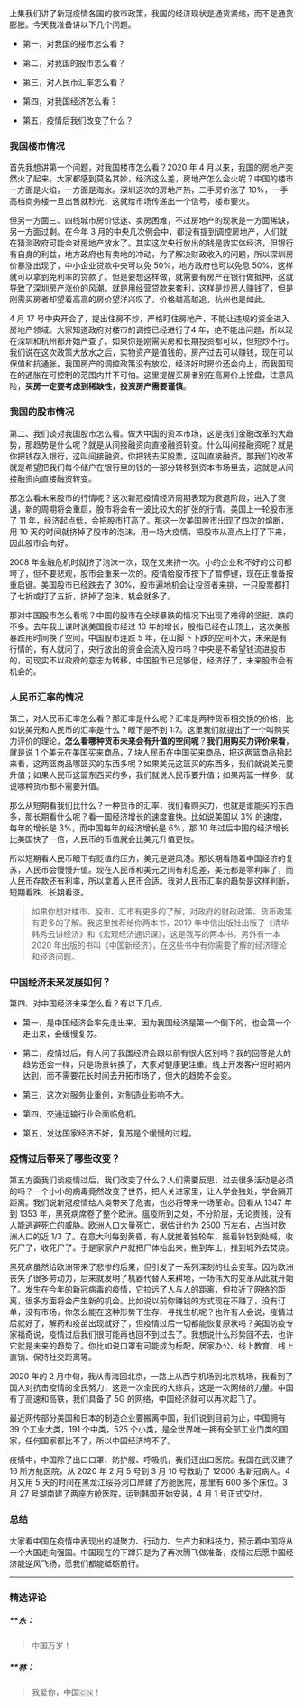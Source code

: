 <p data-nodeid="3381">上集我们讲了新冠疫情各国的救市政策，我国的经济现状是通货紧缩，而不是通货膨胀。今天我准备讲以下几个问题。</p>
<ul data-nodeid="3382">
<li data-nodeid="3383">
<p data-nodeid="3384">第一，对我国的楼市怎么看？</p>
</li>
<li data-nodeid="3385">
<p data-nodeid="3386">第二，对我国的股市怎么看？</p>
</li>
<li data-nodeid="3387">
<p data-nodeid="3388">第三，对人民币汇率怎么看？</p>
</li>
<li data-nodeid="3389">
<p data-nodeid="3390">第四，对我国经济怎么看？</p>
</li>
<li data-nodeid="3391">
<p data-nodeid="3392">第五，疫情后我们改变了什么？</p>
</li>
</ul>
<h3 data-nodeid="3393"></h3>
<h3 data-nodeid="3394">我国楼市情况</h3>
<p data-nodeid="3395">首先我想讲第一个问题，对我国楼市怎么看？2020 年 4 月以来，我国的房地产突然火了起来，大家都感到莫名其妙，经济这么差，房地产怎么会火呢？中国的楼市一方面是火焰，一方面是海水。深圳这次的房地产热，二手房价涨了 10%，一手高档商务楼一旦出售就秒光，这就给市场传递出一个信号，楼市要火。</p>
<p data-nodeid="3396">但另一方面三、四线城市房价低迷、卖房困难，不过房地产的现状是一方面稀缺，另一方面过剩。在今年 3 月的中央几次例会中，都没有提到调控房地产，人们就在猜测政府可能会对房地产放水了。其实这次央行放出的钱是救实体经济，但银行有自身的利益，地方政府也有卖地的冲动，为了解决财政收入的问题，所以深圳房价暴涨出现了，中小企业贷款中央可以免 50%，地方政府也可以免息 50%，这样就可以拿到免利率的贷款了。但是要想这样做，就需要有房产在银行做抵押，这就导致了深圳房产涨价的风潮。就是用经营贷款来套利，这样是炒房人赚钱了，但是刚需买房者却望着高高的房价望洋兴叹了，价格越高越追，杭州也是如此。</p>
<p data-nodeid="3397">4 月 17 号中央开会了，提出住房不炒，严格盯住房地产，不能让违规的资金进入房地产领域。大家知道政府对楼市的调控已经进行了4 年，绝不能出问题，所以现在深圳和杭州都开始严查了。如果你是刚需买房和长期投资都可以，但短炒不行。我们说在这次政策大放水之后，实物资产是值钱的，房产过去可以赚钱，现在可以保值和抗通胀。我国房产的调控政策没有放松，经济好时房价还会向上，而我国现在的通胀在可控制的范围内并不可怕。这里提醒买房者别在高房价上接盘，注意风险，<strong data-nodeid="3443">买房一定要考虑到稀缺性，投资房产需要谨慎</strong>。</p>
<h3 data-nodeid="3398">我国的股市情况</h3>
<p data-nodeid="3399">第二、我们谈对我国股市怎么看。做大中国的资本市场，这是我们金融改革的大趋势，那趋势是什么呢？就是从间接融资向直接融资转变。什么叫间接融资呢？就是你把钱存入银行，这叫间接融资。你把钱去买股票，这叫直接融资。那我们的改革就是希望把我们每个储户在银行里的钱的一部分转移到资本市场里去，这就是从间接融资向直接融资转变。</p>
<p data-nodeid="3400">那怎么看未来股市的行情呢？这次新冠疫情经济周期表现为衰退阶段，进入了衰退，新的周期将会重启，股市将会有一波比较大的扩张的行情。美国上一轮股市涨了 11 年，经济起点低，会把股市打高了。那这一次美国股市出现了四次的熔断，用 10 天的时间就挤掉了股市的泡沫，用一场大疫情，把股市从高点上打了下来，因此股市会向好。</p>
<p data-nodeid="3401">2008 年金融危机时就挤了泡沫一次，现在又来挤一次。小的企业和不好的公司都垮了，但不要悲观，股市会重来一次的。疫情给股市按下了暂停键，现在正准备按重启键。美国股市已经跌去了 30%，股市遍地机会让投资者来挑，一只股票都打了七折或打了五折，挤掉了泡沫，机会就多了。</p>
<p data-nodeid="3402">那对中国股市怎么看呢？中国的股市在全球暴跌的情况下出现了难得的坚挺，跌的不多。去年我上课时说美国股市经过 10 年的增长，股指已经在山顶上，这次美股暴跌用时间换了空间，中国股市连跌 5 年，在山脚下下跌的空间不大，未来是有行情的，有人就问了，央行放出的资金会流入股市吗？中央是不希望钱流进股市的，可现实不以政府的意志为转移，中国股市已足够低，经济好了，未来股市会有机会的。</p>
<h3 data-nodeid="3403">人民币汇率的情况</h3>
<p data-nodeid="3404">第三，对人民币汇率怎么看？那汇率是什么呢？汇率是两种货币相交换的价格，比如说美元和人民币的汇率是什么？眼下是不到 1:7。这里我们就提出了一个叫购买力评价的理论，<strong data-nodeid="3459">怎么看哪种货币未来会有升值的空间呢</strong>？<strong data-nodeid="3460">我们用购买力评价来看</strong>，就是说 1 个美元在美国买来商品，7 块人民币在中国买来商品，把这两篮商品拎起来看，这两篮商品哪篮买的东西多呢？如果美元这篮买的东西多，我们就说美元要升值；如果人民币这篮东西买的多，我们就说人民币要升值；如果两篮一样多，就说哪种货币都不需要升值。</p>
<p data-nodeid="3405">那么从短期看我们比什么？一种货币的汇率，我们看购买力，也就是谁能买的东西多，那长期看什么呢？看一国经济增长的速度谁快。比如说美国以 3% 的速度，每年的增长是 3%，而中国每年的经济增长是 6%，那 10 年过后中国的经济增长比美国快了一倍，人民币的币值就会比美元升值更快。</p>
<p data-nodeid="3406">所以短期看人民币眼下有贬值的压力，美元是避风港。那长期看随着中国经济的复苏，人民币会慢慢升值。现在人民币和美元之间有利息差，美元都是零利率了，而人民币存款还有利率，所以拿着人民币合适。我对人民币汇率的趋势是这样判断，短期看跌、长期看涨。</p>
<blockquote data-nodeid="3407">
<p data-nodeid="3408">如果你想对楼市、股市、汇市有更多的了解，对政府的财政政策、货币政策有更多的了解。我这里推荐给你两本书，2019 年中信出版社出版了《清华韩秀云讲经济》和《宏观经济通识课》，这是我写的两本书。另外有一本 2020 年出版的书叫《中国新经济》，在这些书中有你需要了解的经济理论和经济问题。</p>
</blockquote>
<h3 data-nodeid="3409">中国经济未来发展如何？</h3>
<p data-nodeid="3410">第四、对中国经济未来怎么看？有以下几点。</p>
<ul data-nodeid="3411">
<li data-nodeid="3412">
<p data-nodeid="3413">第一，是中国经济会率先走出来，因为我国经济是第一个倒下的，也会第一个走出来，会缓慢复苏。</p>
</li>
<li data-nodeid="3414">
<p data-nodeid="3415">第二，疫情过后，有人问了我国经济会跟以前有很大区别吗？我的回答是大的趋势还会一样，只是场景转换了，大家对健康更注重。线上开发客户短时期内达到，而不需要花长时间去开拓市场了，但大的趋势不会变。</p>
</li>
<li data-nodeid="3416">
<p data-nodeid="3417">第三，这次对服务业重创，对制造业影响不大。</p>
</li>
<li data-nodeid="3418">
<p data-nodeid="3419">第四，交通运输行业会面临危机。</p>
</li>
<li data-nodeid="3420">
<p data-nodeid="3421">第五，发达国家经济不好，复苏是个缓慢的过程。</p>
</li>
</ul>
<h3 data-nodeid="3422" class="">疫情过后带来了哪些改变？</h3>
<p data-nodeid="3423">第五方面我们谈疫情过后，我们改变了什么？人们需要反思，过去很多活动是必须的吗？一个小小的病毒竟然改变了世界，把人关进家里，让人学会独处，学会隔开距离。我们说新冠疫情给人类带来了危害，也必将带来一场革命。回看从 1347 年到 1353 年，黑死病席卷了整个欧洲。瘟疫所到之处，不分阶层，无论贵贱，没有人能逃避死亡的威胁。欧洲人口大量死亡，据估计约为 2500 万左右，占当时欧洲人口的近 1/3 了。在意大利每到黄昏，有人就推着独轮车，摇着铃铛到处喊，收死尸了，收死尸了。于是家家户户就把尸体抬出来，搬到车上，推到城外去焚烧。</p>
<p data-nodeid="3424">黑死病虽然给欧洲带来了悲惨的后果，但引发了一系列深刻的社会变革。因为欧洲丧失了很多劳动力，后来就发明了机器代替人来耕地，一场伟大的变革从此就开始了。发生在今年的新冠病毒的疫情，它拉远了人与人的距离，但拉近了网络的距离，很多方面将会产生新的机会。比如说以前你赚钱的方式现在不赚了，没有订单，没有市场，你怎么能在这种形势下生存、寻找生机呢？也许有人会说，疫情过后就好了，解药和疫苗出现就好了，但疫情过后一切都能恢复原状吗？美国防疫专家福奇说，疫情过后我们很可能再也回不到过去了。我想说什么形势回不去，也许它就是未来的趋势了。你比如说口罩有可能成为标配，居家办公、线上教育、线上直销、保持社交距离等。</p>
<p data-nodeid="3425">2020 年的 2 月中旬，我从青海回北京，一路上从西宁机场到北京机场，我看到了国人对抗击疫情的全民努力，这是一次全民的大练兵，这是一次网络的力量。中国有了高速和高铁，我们具备了 5G 的网络，中国经济就可以再次起飞了。</p>
<p data-nodeid="3426">最近网传部分美国和日本的制造企业要搬离中国，我们说到目前为止，中国拥有 39 个工业大类，191 个中类，525 个小类，是全世界唯一拥有全部工业门类的国家，任何国家都比不了，所以中国经济垮不了。</p>
<p data-nodeid="5385">疫情中，中国除了出口口罩、防护服、呼吸机，我们还出口医院。我国在武汉建了 16 所方舱医院，从 2020 年 2 月 5 号到 3 月 10 号救助了 12000 名新冠病人。4 月又用 5 天的时间在黑龙江绥芬河口岸建了方舱医院，那里有 600 多个床位。3 月 27 号湖南建了两座方舱医院，运到韩国开始安装，4 月 1 号正式交付。</p>
<h3 data-nodeid="5589" class="">总结</h3>
<p data-nodeid="5892" class="te-preview-highlight">大家看中国在疫情中表现出的凝聚力、行动力、生产力和科技力，预示着中国将从一个大国走向强国。中国现在的下蹲只是为了再次腾飞做准备，疫情过后愿中国经济能逆风飞扬，愿我们都能砥砺前行。</p>

---

### 精选评论

##### **东：
> 中国万岁！

##### **林：
> 我爱你，中国🇨🇳！


